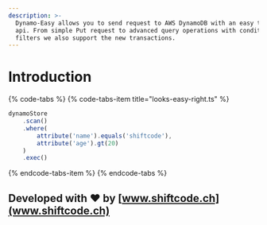 ```yaml
---
description: >-
  Dynamo-Easy allows you to send request to AWS DynamoDB with an easy to use
  api. From simple Put request to advanced query operations with conditions and
  filters we also support the new transactions.
---
```


# Introduction

{% code-tabs %}
{% code-tabs-item title="looks-easy-right.ts" %}
```typescript
dynamoStore
    .scan()
    .where(
        attribute('name').equals('shiftcode'),
        attribute('age').gt(20)
    )
    .exec()
```
{% endcode-tabs-item %}
{% endcode-tabs %}

## Developed with ❤ by [www.shiftcode.ch](www.shiftcode.ch)

